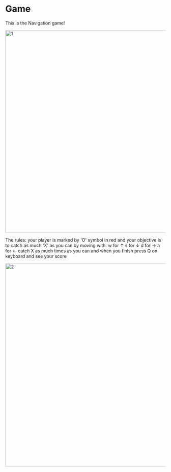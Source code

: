 # Game
This is the Navigation game!


<img width="636" alt="1" src="https://github.com/Roeyx/Navigation/assets/137524228/1d2d1aa5-9d74-457b-a0fe-a5d14d0a8ee3">



The rules:
your player is marked by 'O' symbol in red and your objective is to catch as much 'X' as you can by moving with:
w for ↑
s for ↓
d for →
a for ←
catch X as much times as you can and when you finish press Q on keyboard and see your score

<img width="638" alt="2" src="https://github.com/Roeyx/Navigation/assets/137524228/a6a97701-310e-4527-a720-0c05bbe79c6f">


